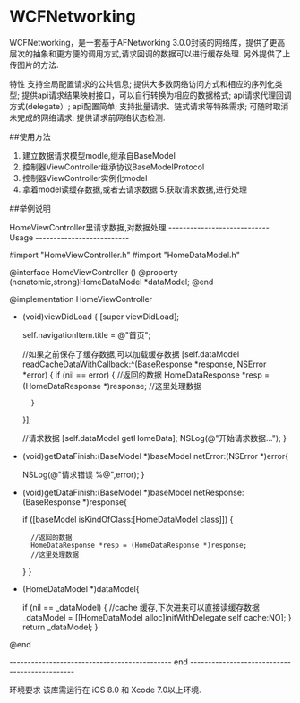 # WCFNetworking
WCFNetworking，是一套基于AFNetworking 3.0.0封装的网络库，提供了更高层次的抽象和更方便的调用方式,请求回调的数据可以进行缓存处理. 另外提供了上传图片的方法.


特性
支持全局配置请求的公共信息;
提供大多数网络访问方式和相应的序列化类型;
提供api请求结果映射接口，可以自行转换为相应的数据格式;
api请求代理回调方式(delegate）;
api配置简单;
支持批量请求、链式请求等特殊需求;
可随时取消未完成的网络请求;
提供请求前网络状态检测.

##使用方法

1. 建立数据请求模型modle,继承自BaseModel
2. 控制器ViewController继承协议BaseModelProtocol
3. 控制器ViewController实例化model
4. 拿着model读缓存数据,或者去请求数据
5.获取请求数据,进行处理


##举例说明   

HomeViewController里请求数据,对数据处理
---------------------------- Usage --------------------------

#import "HomeViewController.h"
#import "HomeDataModel.h"

@interface HomeViewController ()<BaseModelProtocol>
@property (nonatomic,strong)HomeDataModel *dataModel;
@end

@implementation HomeViewController

- (void)viewDidLoad {
    [super viewDidLoad];
    
    self.navigationItem.title = @"首页";
    
    //如果之前保存了缓存数据,可以加载缓存数据
    [self.dataModel readCacheDataWithCallback:^(BaseResponse *response, NSError *error) {
        if (nil == error) {
            //返回的数据
            HomeDataResponse *resp = (HomeDataResponse *)response;
            //这里处理数据

        }
    }];
    
    
    //请求数据
    [self.dataModel getHomeData];
    NSLog(@"开始请求数据...");
}

- (void)getDataFinish:(BaseModel *)baseModel netError:(NSError *)error{

    NSLog(@"请求错误 %@",error);
}

- (void)getDataFinish:(BaseModel *)baseModel netResponse:(BaseResponse *)response{

    if ([baseModel isKindOfClass:[HomeDataModel class]]) {
        
        //返回的数据
        HomeDataResponse *resp = (HomeDataResponse *)response;
        //这里处理数据
    }
}

- (HomeDataModel *)dataModel{

    if (nil == _dataModel) {
        //cache 缓存,下次进来可以直接读缓存数据
        _dataModel = [[HomeDataModel alloc]initWithDelegate:self cache:NO];
    }
    return _dataModel;
}

@end

--------------------------------------------- end ----------------------------------------------

环境要求
该库需运行在 iOS 8.0 和 Xcode 7.0以上环境.
